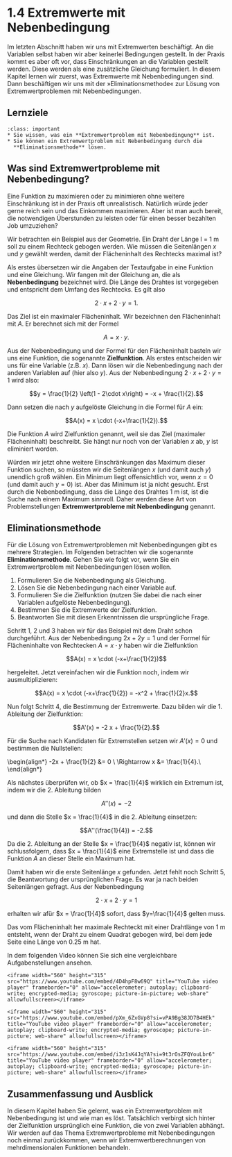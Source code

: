 # 1.4 Extremwerte mit Nebenbedingung

Im letzten Abschnitt haben wir uns mit Extremwerten beschäftigt. An die
Variablen selbst haben wir aber keinerlei Bedingungen gestellt. In der Praxis
kommt es aber oft vor, dass Einschränkungen an die Variablen gestellt werden.
Diese werden als eine zusätzliche Gleichung formuliert. In diesem Kapitel lernen
wir zuerst, was Extremwerte mit Nebenbedingungen sind. Dann beschäftigen wir uns
mit der »Eliminationsmethode« zur Lösung von Extremwertproblemen mit
Nebenbedingungen.


## Lernziele

```{admonition} Lernziele
:class: important
* Sie wissen, was ein **Extremwertproblem mit Nebenbedingung** ist.
* Sie können ein Extremwertproblem mit Nebenbedingung durch die
  **Eliminationsmethode** lösen.
```


## Was sind Extremwertprobleme mit Nebenbedingung?

Eine Funktion zu maximieren oder zu minimieren ohne weitere Einschränkung ist in
der Praxis oft unrealistisch. Natürlich würde jeder gerne reich sein und das
Einkommen maximieren. Aber ist man auch bereit, die notwendigen Überstunden zu
leisten oder für einen besser bezahlten Job umzuziehen?

Wir betrachten ein Beispiel aus der Geometrie. Ein Draht der Länge l = 1 m soll
zu einem Rechteck gebogen werden. Wie müssen die Seitenlängen $x$ und $y$
gewählt werden, damit der Flächeninhalt des Rechtecks maximal ist?

Als erstes übersetzen wir die Angaben der Textaufgabe in eine Funktion und eine
Gleichung. Wir fangen mit der Gleichung an, die als **Nebenbedingung**
bezeichnet wird. Die Länge des Drahtes ist vorgegeben und entspricht dem Umfang
des Rechtecks. Es gilt also

$$2\cdot x + 2 \cdot y = 1.$$

Das Ziel ist ein maximaler Flächeninhalt. Wir bezeichnen den Flächeninhalt mit
$A$. Er berechnet sich mit der Formel

$$A = x \cdot y.$$

Aus der Nebenbedingung und der Formel für den Flächeninhalt basteln wir uns eine
Funktion, die sogenannte **Zielfunktion**. Als erstes entscheiden wir uns für
eine Variable (z.B. $x$). Dann lösen wir die Nebenbedingung nach der anderen
Variablen auf (hier also $y$). Aus der Nebenbedingung $2\cdot x + 2 \cdot y = 1$
wird also:

$$y = \frac{1}{2} \left(1 - 2\cdot x\right) = -x + \frac{1}{2}.$$

Dann setzen die nach $y$ aufgelöste Gleichung in die Formel für $A$ ein:

$$A(x) = x \cdot (-x+\frac{1}{2}).$$

Die Funktion $A$ wird Zielfunktion genannt, weil sie das Ziel (maximaler
Flächeninhalt) beschreibt. Sie hängt nur noch von der Variablen $x$ ab, $y$ ist
eliminiert worden.

Würden wir jetzt ohne weitere Einschränkungen das Maximum dieser Funktion
suchen, so müssten wir die Seitenlängen $x$ (und damit auch $y$) unendlich groß
wählen. Ein Minimum liegt offensichtlich vor, wenn $x = 0$ (und damit auch $y =
0$) ist. Aber das Minimum ist ja nicht gesucht. Erst durch die Nebenbedingung,
dass die Länge des Drahtes 1 m ist, ist die Suche nach einem Maximum sinnvoll.
Daher werden diese Art von Problemstellungen **Extremwertprobleme mit
Nebenbedingung** genannt.


## Eliminationsmethode

Für die Lösung von Extremwertproblemen mit Nebenbedingungen gibt es mehrere
Strategien. Im Folgenden betrachten wir die sogenannte **Eliminationsmethode**.
Gehen Sie wie folgt vor, wenn Sie ein Extremwertproblem mit Nebenbedingungen
lösen wollen.

1. Formulieren Sie die Nebenbedingung als Gleichung.
2. Lösen Sie die Nebenbedingung nach einer Variable auf.
3. Formulieren Sie die Zielfunktion (nutzen Sie dabei die nach einer Variablen
   aufgelöste Nebenbedingung).
4. Bestimmen Sie die Extremwerte der Zielfunktion.
5. Beantworten Sie mit diesen Erkenntnissen die ursprüngliche Frage.

Schritt 1, 2 und 3 haben wir für das Beispiel mit dem Draht schon durchgeführt.
Aus der Nebenbedingung $2x + 2y = 1$ und der Formel für Flächeninhalte von
Rechtecken $A = x\cdot y$ haben wir die Zielfunktion

$$A(x) = x \cdot (-x+\frac{1}{2})$$

hergeleitet. Jetzt vereinfachen wir die Funktion noch, indem wir
ausmultiplizieren:

$$A(x) = x \cdot (-x+\frac{1}{2}) = -x^2 + \frac{1}{2}x.$$

Nun folgt Schritt 4, die Bestimmung der Extremwerte. Dazu bilden wir die 1.
Ableitung der Zielfunktion:

$$A'(x) = -2 x + \frac{1}{2}.$$

Für die Suche nach Kandidaten für Extremstellen setzen wir $A'(x) = 0$ und
bestimmen die Nullstellen:

\begin{align*}
-2x + \frac{1}{2} &= 0 \\
\Rightarrow x &= \frac{1}{4}.\\
\end{align*}

Als nächstes überprüfen wir, ob $x = \frac{1}{4}$ wirklich ein Extremum ist,
indem wir die 2. Ableitung bilden

$$A''(x) = -2$$

und dann die Stelle $x = \frac{1}{4}$ in die 2. Ableitung einsetzen:

$$A''(\frac{1}{4}) = -2.$$

Da die 2. Ableitung an der Stelle $x = \frac{1}{4}$ negativ ist, können wir
schlussfolgern, dass $x = \frac{1}{4}$ eine Extremstelle ist und dass die
Funktion $A$ an dieser Stelle ein Maximum hat.

Damit haben wir die erste Seitenlänge $x$ gefunden. Jetzt fehlt noch Schritt 5,
die Beantwortung der ursprünglichen Frage. Es war ja nach beiden Seitenlängen
gefragt. Aus der Nebenbedingung

$$2\cdot x + 2 \cdot y = 1$$

erhalten wir afür $x = \frac{1}{4}$ sofort, dass $y=\frac{1}{4}$ gelten muss.

Das vom Flächeninhalt her maximale Rechteckt mit einer Drahtlänge von 1 m
entsteht, wenn der Draht zu einem Quadrat gebogen wird, bei dem jede Seite eine
Länge von 0.25 m hat.

In dem folgenden Video können Sie sich eine vergleichbare Aufgabenstellungen
ansehen.

```{dropdown} Video zu "Extremwertaufgaben" von Magda liebt Mathe
<iframe width="560" height="315" src="https://www.youtube.com/embed/4D4hpF8w69Q" title="YouTube video player" frameborder="0" allow="accelerometer; autoplay; clipboard-write; encrypted-media; gyroscope; picture-in-picture; web-share" allowfullscreen></iframe>
```

```{dropdown} Video zu "Extremwertaufgabe Beispiel" von Mathematrick
<iframe width="560" height="315" src="https://www.youtube.com/embed/pXm_6ZxGVp8?si=vPA9Bg38JD7B4HEk" title="YouTube video player" frameborder="0" allow="accelerometer; autoplay; clipboard-write; encrypted-media; gyroscope; picture-in-picture; web-share" allowfullscreen></iframe>
```

```{dropdown} Video zu "Extremwertaufgabe Quader maximales Volumen" von MAthematrick
<iframe width="560" height="315" src="https://www.youtube.com/embed/i3z1sK4JqYA?si=9t3rOsZFQYouLbr6" title="YouTube video player" frameborder="0" allow="accelerometer; autoplay; clipboard-write; encrypted-media; gyroscope; picture-in-picture; web-share" allowfullscreen></iframe>
```


## Zusammenfassung und Ausblick

In diesem Kapitel haben Sie gelernt, was ein Extremwertproblem mit
Nebenbedingung ist und wie man es löst. Tatsächlich verbirgt sich hinter der
Zielfunktion ursprünglich eine Funktion, die von zwei Variablen abhängt. Wir
werden auf das Thema Extremwertprobleme mit Nebenbedingungen noch einmal
zurückkommen, wenn wir Extremwertberechnungen von mehrdimensionalen Funktionen
behandeln. 